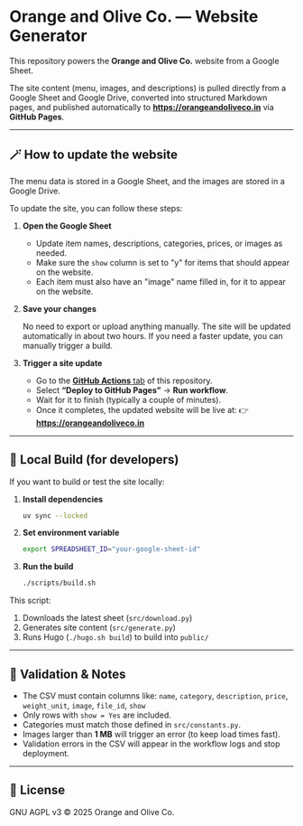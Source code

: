 # Orange and Olive Co. — Website Generator

This repository powers the **Orange and Olive Co.** website from a Google
Sheet.

The site content (menu, images, and descriptions) is pulled directly from a
Google Sheet and Google Drive, converted into structured Markdown pages, and
published automatically to **https://orangeandoliveco.in** via **GitHub
Pages**.

---

<!-- This section is shown as 'help instructions' in the Excel spreadsheet. -->

<!-- instructions-start -->

## 🪄 How to update the website

The menu data is stored in a Google Sheet, and the images are stored in a
Google Drive.

To update the site, you can follow these steps:

1. **Open the Google Sheet**

   - Update item names, descriptions, categories, prices, or images as needed.
   - Make sure the `show` column is set to "y" for items that should appear on
     the website.
   - Each item must also have an "image" name filled in, for it to appear on
     the website.

2. **Save your changes**

   No need to export or upload anything manually. The site will be updated
   automatically in about two hours. If you need a faster update, you can
   manually trigger a build.

3. **Trigger a site update**
   - Go to the [**GitHub Actions** tab](https://github.com/orangeandoliveco/orangeandoliveco.in/actions/workflows/build.yml) of this repository.
   - Select **“Deploy to GitHub Pages”** → **Run workflow**.
   - Wait for it to finish (typically a couple of minutes).
   - Once it completes, the updated website will be live at:
     👉 **https://orangeandoliveco.in**

<!-- instructions-end -->

---

## 🧩 Local Build (for developers)

If you want to build or test the site locally:

1. **Install dependencies**
   ```bash
   uv sync --locked
   ```

2. **Set environment variable**
   ```bash
   export SPREADSHEET_ID="your-google-sheet-id"
   ```

3. **Run the build**
   ```bash
   ./scripts/build.sh
   ```

This script:
1. Downloads the latest sheet (`src/download.py`)
2. Generates site content (`src/generate.py`)
3. Runs Hugo (`./hugo.sh build`) to build into `public/`

---

## 🧠 Validation & Notes

- The CSV must contain columns like:
  `name`, `category`, `description`, `price`, `weight_unit`, `image`, `file_id`, `show`
- Only rows with `show = Yes` are included.
- Categories must match those defined in `src/constants.py`.
- Images larger than **1 MB** will trigger an error (to keep load times fast).
- Validation errors in the CSV will appear in the workflow logs and stop deployment.

---

## 🧾 License

GNU AGPL v3 © 2025 Orange and Olive Co.
